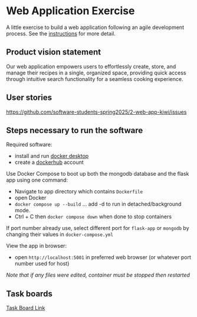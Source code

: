 # Web Application Exercise

A little exercise to build a web application following an agile development process. See the [instructions](instructions.md) for more detail.

## Product vision statement

Our web application empowers users to effortlessly create, store, and manage their recipes in a single, organized space, providing quick access through intuitive search functionality for a seamless cooking experience.

## User stories

https://github.com/software-students-spring2025/2-web-app-kiwi/issues

## Steps necessary to run the software

Required software:

- install and run [docker desktop](https://www.docker.com/get-started)
- create a [dockerhub](https://hub.docker.com/signup) account

Use Docker Compose to boot up both the mongodb database and the flask app using one command:

- Navigate to app directory which contains `Dockerfile`
- open Docker
- `docker compose up --build` ... add -d to run in detached/background mode.
- Ctrl + C then `docker compose down` when done to stop containers

If port number already use, select different port for `flask-app` or `mongodb` by changing their values in `docker-compose.yml`

View the app in browser:

- open `http://localhost:5001` in preferred web browser (or whatever port number used for host) 

_Note that if any files were edited, container must be stopped then restarted_

## Task boards

[Task Board Link](https://github.com/orgs/software-students-spring2025/projects/50/)
